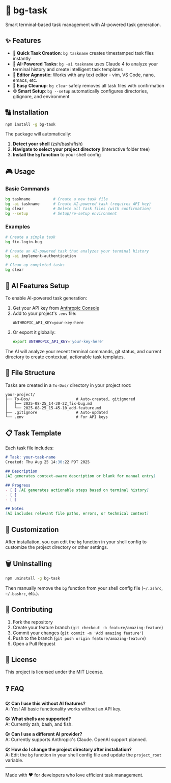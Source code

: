 # 🚀 bg-task

Smart terminal-based task management with AI-powered task generation.

## ✨ Features

- **🎯 Quick Task Creation**: `bg taskname` creates timestamped task files instantly
- **🤖 AI-Powered Tasks**: `bg -ai taskname` uses Claude 4 to analyze your terminal history and create intelligent task templates
- **📝 Editor Agnostic**: Works with any text editor - vim, VS Code, nano, emacs, etc.
- **🧹 Easy Cleanup**: `bg clear` safely removes all task files with confirmation
- **⚙️ Smart Setup**: `bg --setup` automatically configures directories, gitignore, and environment

## 🔠️ Installation

```bash
npm install -g bg-task
```

The package will automatically:
1. **Detect your shell** (zsh/bash/fish)  
2. **Navigate to select your project directory** (interactive folder tree)
3. **Install the `bg` function** to your shell config

## 🎮 Usage

### Basic Commands
```bash
bg taskname          # Create a new task file
bg -ai taskname      # Create AI-powered task (requires API key)
bg clear             # Delete all task files (with confirmation)
bg --setup           # Setup/re-setup environment
```

### Examples
```bash
# Create a simple task
bg fix-login-bug

# Create an AI-powered task that analyzes your terminal history
bg -ai implement-authentication

# Clean up completed tasks
bg clear
```

## 🤖 AI Features Setup

To enable AI-powered task generation:

1. Get your API key from [Anthropic Console](https://console.anthropic.com/)
2. Add to your project's `.env` file:
   ```
   ANTHROPIC_API_KEY=your-key-here
   ```
3. Or export it globally:
   ```bash
   export ANTHROPIC_API_KEY='your-key-here'
   ```

The AI will analyze your recent terminal commands, git status, and current directory to create contextual, actionable task templates.

## 📁 File Structure

Tasks are created in a `To-Dos/` directory in your project root:
```
your-project/
├── To-Dos/                    # Auto-created, gitignored
│   ├── 2025-08-25_14-30-22_fix-bug.md
│   └── 2025-08-25_15-45-10_add-feature.md
├── .gitignore                 # Auto-updated
└── .env                       # For API keys
```


## 📋 Task Template

Each task file includes:
```markdown
# Task: your-task-name
Created: Thu Aug 25 14:30:22 PDT 2025

## Description
[AI generates context-aware description or blank for manual entry]

## Progress
- [ ] [AI generates actionable steps based on terminal history]
- [ ] 
- [ ] 

## Notes
[AI includes relevant file paths, errors, or technical context]
```

## 🔧 Customization

After installation, you can edit the `bg` function in your shell config to customize the project directory or other settings.

## 🗑️ Uninstalling

```bash
npm uninstall -g bg-task
```

Then manually remove the `bg` function from your shell config file (`~/.zshrc`, `~/.bashrc`, etc.).

## 🤝 Contributing

1. Fork the repository
2. Create your feature branch (`git checkout -b feature/amazing-feature`)
3. Commit your changes (`git commit -m 'Add amazing feature'`)
4. Push to the branch (`git push origin feature/amazing-feature`)
5. Open a Pull Request

## 📄 License

This project is licensed under the MIT License.

## ❓ FAQ

**Q: Can I use this without AI features?**  
A: Yes! All basic functionality works without an API key.

**Q: What shells are supported?**  
A: Currently zsh, bash, and fish.

**Q: Can I use a different AI provider?**  
A: Currently supports Anthropic's Claude. OpenAI support planned.

**Q: How do I change the project directory after installation?**  
A: Edit the `bg` function in your shell config file and update the `project_root` variable.

---

Made with ❤️ for developers who love efficient task management.
